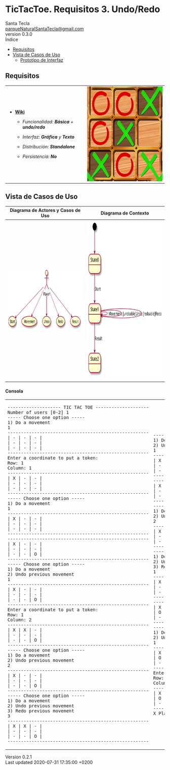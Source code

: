 <!DOCTYPE html>
<html lang="en">
<head>
<meta charset="UTF-8">
<meta http-equiv="X-UA-Compatible" content="IE=edge">
<meta name="viewport" content="width=device-width, initial-scale=1.0">
<meta name="generator" content="Asciidoctor 2.0.8">
<meta name="author" content="Santa Tecla">
<link rel="stylesheet" href="https://fonts.googleapis.com/css?family=Open+Sans:300,300italic,400,400italic,600,600italic%7CNoto+Serif:400,400italic,700,700italic%7CDroid+Sans+Mono:400,700">

<link rel="stylesheet" href="https://cdnjs.cloudflare.com/ajax/libs/font-awesome/4.7.0/css/font-awesome.min.css">
</head>
<body class="book">
<div id="header">
<h1>TicTacToe. Requisitos 3. <strong>Undo/Redo</strong></h1>
<div class="details">
<span id="author" class="author">Santa Tecla</span><br>
<span id="email" class="email"><a href="mailto:parqueNaturalSantaTecla@gmail.com">parqueNaturalSantaTecla@gmail.com</a></span><br>
<span id="revnumber">version 0.3.0</span>
</div>
<div id="toc" class="toc">
<div id="toctitle">Índice</div>
<ul class="sectlevel1">
<li><a href="#requisitos">Requisitos</a></li>
<li><a href="#vista-de-casos-de-uso">Vista de Casos de Uso</a>
<ul class="sectlevel2">
<li><a href="#prototipo-de-interfaz">Prototipo de Interfaz</a></li>
</ul>
</li>
</ul>
</div>
</div>
<div id="content">
<div class="sect1">
<h2 id="requisitos">Requisitos</h2>
<div class="sectionbody">
<table class="tableblock frame-all grid-all stretch">
<colgroup>
<col style="width: 50%;">
<col style="width: 50%;">
</colgroup>
<tbody>
<tr>
<td class="tableblock halign-left valign-top"><div class="content"><div class="ulist">
<ul>
<li>
<p><a href="https://en.wikipedia.org/wiki/Tic-tac-toe"><strong>Wiki</strong></a></p>
<div class="ulist">
<ul>
<li>
<p><em>Funcionalidad: <strong>Básica</strong> + <span class="lime-background"><strong>undo/redo</strong></span></em></p>
</li>
<li>
<p><em>Interfaz: <strong class="line-through">Gráfica</strong> y <strong>Texto</strong></em></p>
</li>
<li>
<p><em>Distribución: <strong>Standalone</strong></em></p>
</li>
<li>
<p><em>Persistencia: <strong>No</strong></em></p>
</li>
</ul>
</div>
</li>
</ul>
</div></div></td>
<td class="tableblock halign-left valign-top"><div class="content"><div class="imageblock">
<div class="content">
<img src="build/docs/asciidoc/images/Dibujo.jpg" alt="Dibujo" width="300" height="300">
</div>
</div></div></td>
</tr>
</tbody>
</table>
</div>
</div>
<div class="sect1">
<h2 id="vista-de-casos-de-uso">Vista de Casos de Uso</h2>
<div class="sectionbody">
<table class="tableblock frame-all grid-all stretch">
<colgroup>
<col style="width: 50%;">
<col style="width: 50%;">
</colgroup>
<thead>
<tr>
<th class="tableblock halign-left valign-top">Diagrama de Actores y Casos de Uso</th>
<th class="tableblock halign-left valign-top">Diagrama de Contexto</th>
</tr>
</thead>
<tbody>
<tr>
<td class="tableblock halign-left valign-top"><div class="content"><div class="imageblock">
<div class="content">
<img src="build/docs/asciidoc/images/diagramaActoresCasosUso.svg" alt="diagramaActoresCasosUso" width="380" height="201">
</div>
</div></div></td>
<td class="tableblock halign-left valign-top"><div class="content"><div class="imageblock">
<div class="content">
<img src="build/docs/asciidoc/images/diagramaContexto.svg" alt="diagramaContexto" width="364" height="504">
</div>
</div></div></td>
</tr>
</tbody>
</table>
<div class="sect3">
<h4 id="consola">Consola</h4>
<table class="tableblock frame-all grid-all stretch">
<colgroup>
<col style="width: 50%;">
<col style="width: 50%;">
</colgroup>
<tbody>
<tr>
<td class="tableblock halign-left valign-top"><div class="content"><div class="literalblock">
<div class="content">
<pre>-------------------- TIC TAC TOE --------------------
Number of users [0-2] 1
----- Choose one option -----
1) Do a movement
1
-----------------------------------------------------
| - | - | - |
| - | - | - |
| - | - | - |
-----------------------------------------------------
Enter a coordinate to put a token:
Row: 1
Column: 1
-----------------------------------------------------
| X | - | - |
| - | - | - |
| - | - | - | 
-----------------------------------------------------
----- Choose one option -----
1) Do a movement
1
-----------------------------------------------------
| X | - | - |
| - | - | - |
| - | - | - |
-----------------------------------------------------
-----------------------------------------------------
| X | - | - |
| - | - | - | 
| - | - | O |
-----------------------------------------------------
----- Choose one option -----
1) Do a movement
2) Undo previous movement
1
-----------------------------------------------------
| X | - | - |
| - | - | - |
| - | - | O |
-----------------------------------------------------
Enter a coordinate to put a token:
Row: 1
Column: 2
-----------------------------------------------------
| X | X | - |
| - | - | - |
| - | - | O |
-----------------------------------------------------
----- Choose one option -----
1) Do a movement
2) Undo previous movement
2
-----------------------------------------------------
| X | - | - |
| - | - | - |
| - | - | O |
-----------------------------------------------------
----- Choose one option -----
1) Do a movement
2) Undo previous movement
3) Redo previous movement
3
-----------------------------------------------------
| X | X | - |
| - | - | - |
| - | - | O |
-----------------------------------------------------</pre>
</div>
</div></div></td>
<td class="tableblock halign-left valign-top"><div class="content"><div class="literalblock">
<div class="content">
<pre>----- Choose one option -----
1) Do a movement
2) Undo previous movement
1
-----------------------------------------------------
| X | X | - |
| - | - | - |
| - | - | O |
-----------------------------------------------------
-----------------------------------------------------
| X | X | O |
| - | - | - |
| - | - | O |
-----------------------------------------------------
----- Choose one option -----
1) Do a movement
2) Undo previous movement
2
-----------------------------------------------------
| X | X | - |
| - | - | - |
| - | - | O |
-----------------------------------------------------
----- Choose one option -----
1) Do a movement
2) Undo previous movement
3) Redo previous movement
1
-----------------------------------------------------
| X | X | - |
| - | - | - |
| - | - | O |
-----------------------------------------------------
-----------------------------------------------------
| X | X | - |
| O | - | - |
| - | - | O |
-----------------------------------------------------
----- Choose one option -----
1) Do a movement
2) Undo previous movement
1
-----------------------------------------------------
| X | X | - |
| O | - | - |
| - | - | O |
-----------------------------------------------------
Enter a coordinate to put a token:
Row: 1
Column: 3
-----------------------------------------------------
| X | X | X |
| O | - | - |
| - | - | O |
-----------------------------------------------------
X Player: You win!!! :-)</pre>
</div>
</div></div></td>
</tr>
</tbody>
</table>
</div>
</div>
</div>
</div>
</div>
<div id="footer">
<div id="footer-text">
Version 0.2.1<br>
Last updated 2020-07-31 17:35:00 +0200
</div>
</div>
</html>